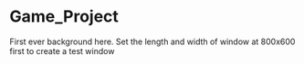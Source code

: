 # Game_Project
First ever background here. Set the length and width of window at 800x600 first to create a test window


